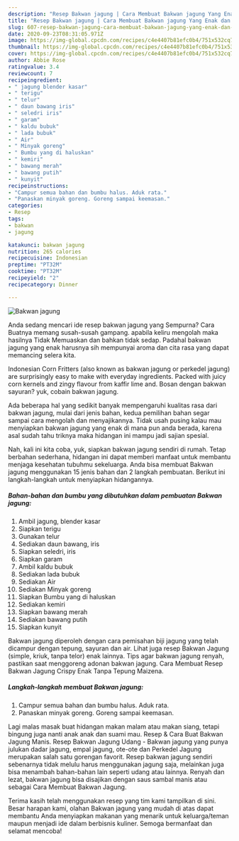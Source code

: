 ```yaml
---
description: "Resep Bakwan jagung | Cara Membuat Bakwan jagung Yang Enak dan Simpel"
title: "Resep Bakwan jagung | Cara Membuat Bakwan jagung Yang Enak dan Simpel"
slug: 607-resep-bakwan-jagung-cara-membuat-bakwan-jagung-yang-enak-dan-simpel
date: 2020-09-23T08:31:05.971Z
image: https://img-global.cpcdn.com/recipes/c4e4407b81efc0b4/751x532cq70/bakwan-jagung-foto-resep-utama.jpg
thumbnail: https://img-global.cpcdn.com/recipes/c4e4407b81efc0b4/751x532cq70/bakwan-jagung-foto-resep-utama.jpg
cover: https://img-global.cpcdn.com/recipes/c4e4407b81efc0b4/751x532cq70/bakwan-jagung-foto-resep-utama.jpg
author: Abbie Rose
ratingvalue: 3.4
reviewcount: 7
recipeingredient:
- " jagung blender kasar"
- " terigu"
- " telur"
- " daun bawang iris"
- " seledri iris"
- " garam"
- " kaldu bubuk"
- " lada bubuk"
- " Air"
- " Minyak goreng"
- " Bumbu yang di haluskan"
- " kemiri"
- " bawang merah"
- " bawang putih"
- " kunyit"
recipeinstructions:
- "Campur semua bahan dan bumbu halus. Aduk rata."
- "Panaskan minyak goreng. Goreng sampai keemasan."
categories:
- Resep
tags:
- bakwan
- jagung

katakunci: bakwan jagung 
nutrition: 265 calories
recipecuisine: Indonesian
preptime: "PT32M"
cooktime: "PT32M"
recipeyield: "2"
recipecategory: Dinner

---
```



![Bakwan jagung](https://img-global.cpcdn.com/recipes/c4e4407b81efc0b4/751x532cq70/bakwan-jagung-foto-resep-utama.jpg)

Anda sedang mencari ide resep bakwan jagung yang Sempurna? Cara Buatnya memang susah-susah gampang. apabila keliru mengolah maka hasilnya Tidak Memuaskan dan bahkan tidak sedap. Padahal bakwan jagung yang enak harusnya sih mempunyai aroma dan cita rasa yang dapat memancing selera kita.

Indonesian Corn Fritters (also known as bakwan jagung or perkedel jagung) are surprisingly easy to make with everyday ingredients. Packed with juicy corn kernels and zingy flavour from kaffir lime and. Bosan dengan bakwan sayuran? yuk, cobain bakwan jagung.

Ada beberapa hal yang sedikit banyak mempengaruhi kualitas rasa dari bakwan jagung, mulai dari jenis bahan, kedua pemilihan bahan segar sampai cara mengolah dan menyajikannya. Tidak usah pusing kalau mau menyiapkan bakwan jagung yang enak di mana pun anda berada, karena asal sudah tahu triknya maka hidangan ini mampu jadi sajian spesial.


Nah, kali ini kita coba, yuk, siapkan bakwan jagung sendiri di rumah. Tetap berbahan sederhana, hidangan ini dapat memberi manfaat untuk membantu menjaga kesehatan tubuhmu sekeluarga. Anda bisa membuat Bakwan jagung menggunakan 15 jenis bahan dan 2 langkah pembuatan. Berikut ini langkah-langkah untuk menyiapkan hidangannya.

<!--inarticleads1-->

##### Bahan-bahan dan bumbu yang dibutuhkan dalam pembuatan Bakwan jagung:

1. Ambil  jagung, blender kasar
1. Siapkan  terigu
1. Gunakan  telur
1. Sediakan  daun bawang, iris
1. Siapkan  seledri, iris
1. Siapkan  garam
1. Ambil  kaldu bubuk
1. Sediakan  lada bubuk
1. Sediakan  Air
1. Sediakan  Minyak goreng
1. Siapkan  Bumbu yang di haluskan
1. Sediakan  kemiri
1. Siapkan  bawang merah
1. Sediakan  bawang putih
1. Siapkan  kunyit


Bakwan jagung diperoleh dengan cara pemisahan biji jagung yang telah dicampur dengan tepung, sayuran dan air. Lihat juga resep Bakwan Jagung (simple, kriuk, tanpa telor) enak lainnya. Tips agar bakwan jagung renyah, pastikan saat menggoreng adonan bakwan jagung. Cara Membuat Resep Bakwan Jagung Crispy Enak Tanpa Tepung Maizena. 

<!--inarticleads2-->

##### Langkah-langkah membuat Bakwan jagung:

1. Campur semua bahan dan bumbu halus. Aduk rata.
1. Panaskan minyak goreng. Goreng sampai keemasan.


Lagi malas masak buat hidangan makan malam atau makan siang, tetapi bingung juga nanti anak anak dan suami mau. Resep &amp; Cara Buat Bakwan Jagung Manis. Resep Bakwan Jagung Udang - Bakwan jagung yang punya julukan dadar jagung, empal jagung, ote-ote dan Perkedel Jagung merupakan salah satu gorengan favorit. Resep bakwan jagung sendiri sebenarnya tidak melulu harus menggunakan jagung saja, melainkan juga bisa menambah bahan-bahan lain seperti udang atau lainnya. Renyah dan lezat, bakwan jagung bisa disajikan dengan saus sambal manis atau sebagai Cara Membuat Bakwan Jagung. 

Terima kasih telah menggunakan resep yang tim kami tampilkan di sini. Besar harapan kami, olahan Bakwan jagung yang mudah di atas dapat membantu Anda menyiapkan makanan yang menarik untuk keluarga/teman maupun menjadi ide dalam berbisnis kuliner. Semoga bermanfaat dan selamat mencoba!

